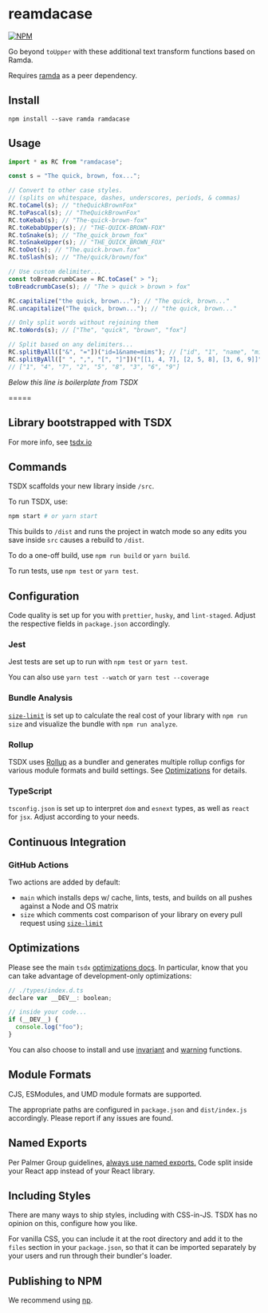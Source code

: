 # reamdacase

[![NPM](https://nodei.co/npm/ramdacase.png)](https://nodei.co/npm/ramdacase/)

Go beyond `toUpper` with these additional text transform functions based on Ramda.

Requires [ramda](https://ramdajs.com/) as a peer dependency.

## Install

`npm install --save ramda ramdacase`

## Usage

```typescript
import * as RC from "ramdacase";

const s = "The quick, brown, fox...";

// Convert to other case styles.
// (splits on whitespace, dashes, underscores, periods, & commas)
RC.toCamel(s); // "theQuickBrownFox"
RC.toPascal(s); // "TheQuickBrownFox"
RC.toKebab(s); // "The-quick-brown-fox"
RC.toKebabUpper(s); // "THE-QUICK-BROWN-FOX"
RC.toSnake(s); // "The_quick_brown_fox"
RC.toSnakeUpper(s); // "THE_QUICK_BROWN_FOX"
RC.toDot(s); // "The.quick.brown.fox"
RC.toSlash(s); // "The/quick/brown/fox"

// Use custom delimiter...
const toBreadcrumbCase = RC.toCase(" > ");
toBreadcrumbCase(s); // "The > quick > brown > fox"

RC.capitalize("the quick, brown..."); // "The quick, brown..."
RC.uncapitalize("The quick, brown..."); // "the quick, brown..."

// Only split words without rejoining them
RC.toWords(s); // ["The", "quick", "brown", "fox"]

// Split based on any delimiters...
RC.splitByAll(["&", "="])("id=1&name=mims"); // ["id", "1", "name", "mims"]
RC.splitByAll([" ", ",", "[", "]"])("[[1, 4, 7], [2, 5, 8], [3, 6, 9]]");
// ["1", "4", "7", "2", "5", "8", "3", "6", "9"]
```

_Below this line is boilerplate from TSDX_

=====

## Library bootstrapped with TSDX

For more info, see [tsdx.io](https://tsdx.io/)

## Commands

TSDX scaffolds your new library inside `/src`.

To run TSDX, use:

```bash
npm start # or yarn start
```

This builds to `/dist` and runs the project in watch mode so any edits you save inside `src` causes a rebuild to `/dist`.

To do a one-off build, use `npm run build` or `yarn build`.

To run tests, use `npm test` or `yarn test`.

## Configuration

Code quality is set up for you with `prettier`, `husky`, and `lint-staged`. Adjust the respective fields in `package.json` accordingly.

### Jest

Jest tests are set up to run with `npm test` or `yarn test`.

You can also use `yarn test --watch` or `yarn test --coverage`

### Bundle Analysis

[`size-limit`](https://github.com/ai/size-limit) is set up to calculate the real cost of your library with `npm run size` and visualize the bundle with `npm run analyze`.

### Rollup

TSDX uses [Rollup](https://rollupjs.org) as a bundler and generates multiple rollup configs for various module formats and build settings. See [Optimizations](#optimizations) for details.

### TypeScript

`tsconfig.json` is set up to interpret `dom` and `esnext` types, as well as `react` for `jsx`. Adjust according to your needs.

## Continuous Integration

### GitHub Actions

Two actions are added by default:

- `main` which installs deps w/ cache, lints, tests, and builds on all pushes against a Node and OS matrix
- `size` which comments cost comparison of your library on every pull request using [`size-limit`](https://github.com/ai/size-limit)

## Optimizations

Please see the main `tsdx` [optimizations docs](https://github.com/palmerhq/tsdx#optimizations). In particular, know that you can take advantage of development-only optimizations:

```js
// ./types/index.d.ts
declare var __DEV__: boolean;

// inside your code...
if (__DEV__) {
  console.log("foo");
}
```

You can also choose to install and use [invariant](https://github.com/palmerhq/tsdx#invariant) and [warning](https://github.com/palmerhq/tsdx#warning) functions.

## Module Formats

CJS, ESModules, and UMD module formats are supported.

The appropriate paths are configured in `package.json` and `dist/index.js` accordingly. Please report if any issues are found.

## Named Exports

Per Palmer Group guidelines, [always use named exports.](https://github.com/palmerhq/typescript#exports) Code split inside your React app instead of your React library.

## Including Styles

There are many ways to ship styles, including with CSS-in-JS. TSDX has no opinion on this, configure how you like.

For vanilla CSS, you can include it at the root directory and add it to the `files` section in your `package.json`, so that it can be imported separately by your users and run through their bundler's loader.

## Publishing to NPM

We recommend using [np](https://github.com/sindresorhus/np).
